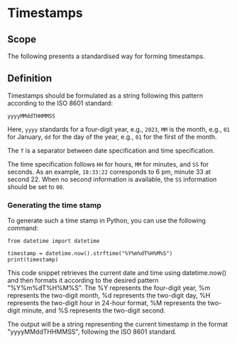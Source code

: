 # Timestamps

## Scope

The following presents a standardised way for forming timestamps.

## Definition

Timestamps should be formulated as a string following this pattern according to the ISO 8601 standard:

```
yyyyMMddTHHMMSS
```

Here, `yyyy` standards for a four-digit year, e.g., `2023`, `MM` is the month, e.g., `01` for January, `dd` for the day of the year, e.g., `01` for the first of the month.

The `T` is a separator between date specification and time specification.

The time specification follows `HH` for hours, `MM` for minutes, and `SS` for seconds. As an example, `18:33:22` corresponds to 6 pm, minute 33 at second 22. When no second information is available, the `SS` information should be set to `00`.

### Generating the time stamp

To generate such a time stamp in Python, you can use the following command:

```
from datetime import datetime

timestamp = datetime.now().strftime("%Y%m%dT%H%M%S")
print(timestamp)
```

This code snippet retrieves the current date and time using datetime.now() and then formats it according to the desired pattern "%Y%m%dT%H%M%S". The %Y represents the four-digit year, %m represents the two-digit month, %d represents the two-digit day, %H represents the two-digit hour in 24-hour format, %M represents the two-digit minute, and %S represents the two-digit second.

The output will be a string representing the current timestamp in the format "yyyyMMddTHHMMSS", following the ISO 8601 standard.
